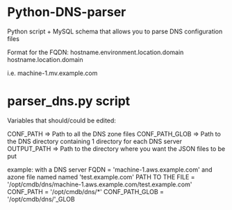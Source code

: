 # Python-DNS-parser
Python script + MySQL schema that allows you to parse DNS configuration files


Format for the FQDN:
hostname.environment.location.domain
hostname.location.domain

i.e.
machine-1.mv.example.com


# parser_dns.py script
Variables that should/could be edited:

CONF_PATH       => Path to all the DNS zone files
CONF_PATH_GLOB  => Path to the DNS directory containing 1 directory for each DNS server
OUTPUT_PATH     => Path to the directory where you want the JSON files to be put

example:
with a DNS server FQDN = 'machine-1.aws.example.com' and azone file named named 'test.example.com'
PATH TO THE FILE = '/opt/cmdb/dns/machine-1.aws.example.com/test.example.com'
CONF_PATH = '/opt/cmdb/dns/*'
CONF_PATH_GLOB = '/opt/cmdb/dns/'_GLOB
